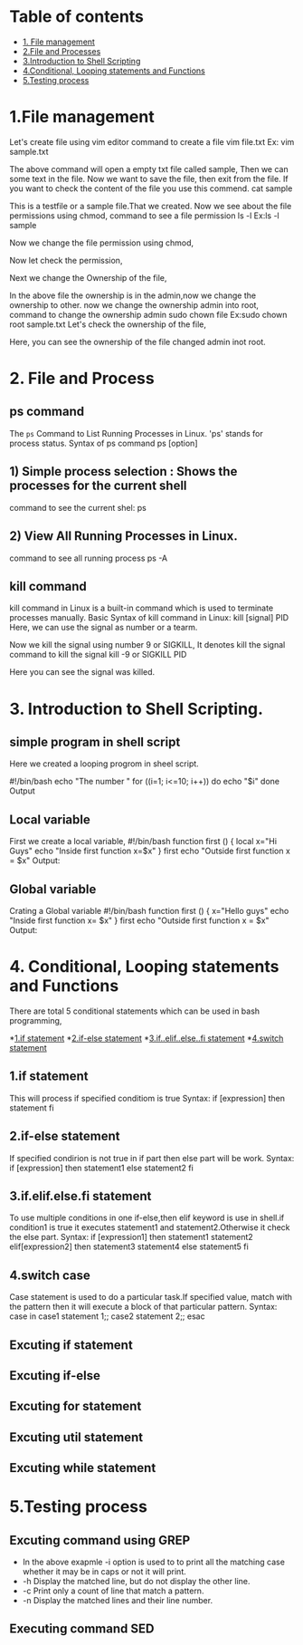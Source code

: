 Table of contents
=================

* [1. File management](#1file-management)
* [2.File and Processes](#2-file-and-process)
* [3.Introduction to Shell Scripting](#3-introduction-to-shell-scripting)
* [4.Conditional, Looping statements and Functions](#4-conditional-looping-statements-and-functions)
* [5.Testing process](#5testing-process)


# 1.File management
Let's create file using vim editor
command to create a file
 vim file.txt
 Ex: vim sample.txt

The above command will open a empty txt file called sample, Then we can some text in the file. Now we want to save the file, then exit from the file.
If you want to check the content of the file you use this commend.
  cat sample

This is a testfile or a sample file.That we created.
Now we see about the file permissions using chmod,
command to see a file permission
  ls -l 
Ex:ls -l sample

Now we change the file permission using chmod,

Now let check the permission,

Next we change the Ownership of the file,

In the above file the ownership is in the admin,now we change the ownership to other. 
now we change the ownership admin into root,
command to change the ownership admin
 sudo chown file
Ex:sudo chown root sample.txt
Let's check the ownership of the file,

Here, you can see the ownership of the file changed admin inot root.

# 2. File and Process
## ps command
The `ps` Command to List Running Processes in Linux. 'ps' stands for process status.
Syntax of ps command ps [option]
## 1) Simple process selection : Shows the processes for the current shell 
command to see the current shel:
  ps
 
## 2) View All Running Processes in Linux.
command to see all running process
 ps -A
 ## kill command
kill command in Linux is a built-in command which is used to terminate processes manually.
Basic Syntax of kill command in Linux:
kill [signal] PID
Here, we can use the signal as number or a tearm.

Now we kill the signal using number 9 or SIGKILL, It denotes kill the signal
command to kill the signal 
  kill -9 or SIGKILL PID

Here you can see the signal was killed.
# 3. Introduction to Shell Scripting.
## simple program in shell script
Here we created a looping progrom in sheel script.

  #!/bin/bash
  echo "The number "
  for ((i=1; i<=10; i++))
  do
  echo "$i" 
  done
Output

## Local variable
First we create a local variable,
 #!/bin/bash
 function first () {
   local x="Hi Guys"
   echo "Inside first function x=$x"
   }
   first
   echo "Outside first function x = $x"
Output:

## Global variable
Crating a Global variable
  #!/bin/bash
  function first () {
   x="Hello guys"
   echo "Inside first function x= $x"
   }
   first
   echo "Outside first function x = $x"
Output:

# 4. Conditional, Looping statements and Functions
There are total 5 conditional statements which can be used in bash programming, 

*[1.if statement](#1if-statement)
*[2.if-else statement](#2if-else-statement)
*[3.if..elif..else..fi statement](#3ifelifelsefi-statement)
*[4.switch statement](#4switch-case)
## 1.if statement
This will process if specified conditiom is true
Syntax:
 if [expression]
 then
 statement
 fi
## 2.if-else statement
If specified condirion is not true in if part then else part will be work.
Syntax:
if [expression]
then 
statement1
else 
statement2
fi
## 3.if.elif.else.fi statement
To use multiple conditions in one if-else,then elif keyword is use in shell.if condition1 is true it executes statement1 and statement2.Otherwise it check the else part.
Syntax:
 if [expression1]
 then
 statement1
 statement2
 elif[expression2]
 then 
 statement3
 statement4
 else
 statement5
 fi
## 4.switch case
Case statement is used to do a particular task.If specified value, match with the pattern then it will execute a block of that particular pattern.
Syntax:
 case in 
 case1 statement 1;;
 case2 statement 2;;
 esac
## Excuting if statement

## Excuting if-else

## Excuting for statement

## Excuting util statement 

## Excuting while statement

# 5.Testing process

## Excuting command using GREP

* In the above exapmle -i option is used to to print all the matching case whether it may be in caps or not it will print.
* -h Display the matched line, but do not display the other line.
* -c Print only a count of line that match a pattern.
* -n Display the matched lines and their line number.

## Executing command SED